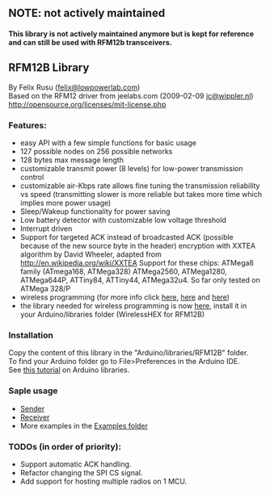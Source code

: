 NOTE: not actively maintained
----------------
#### This library is not actively maintained anymore but is kept for reference and can still be used with RFM12b transceivers.

RFM12B Library
----------------
By Felix Rusu (felix@lowpowerlab.com)
<br/>
Based on the RFM12 driver from jeelabs.com (2009-02-09 <jc@wippler.nl>)
<br/>
http://opensource.org/licenses/mit-license.php

### Features:
- easy API with a few simple functions for basic usage
- 127 possible nodes on 256 possible networks
- 128 bytes max message length
- customizable transmit power (8 levels) for low-power transmission control
- customizable air-Kbps rate allows fine tuning the transmission reliability vs speed (transmitting slower is more reliable but takes more time which implies more power usage)
- Sleep/Wakeup functionality for power saving
- Low battery detector with customizable low voltage threshold
- Interrupt driven
- Support for targeted ACK instead of broadcasted ACK (possible because of the new source byte in the header)
encryption with XXTEA algorithm by David Wheeler, adapted from http://en.wikipedia.org/wiki/XXTEA
Support for these chips: ATMega8 family (ATmega168, ATMega328) ATMega2560, ATMega1280, ATMega644P, ATTiny84, ATTiny44, ATMega32u4. So far only tested on ATMega 328/P
- wireless programming (for more info click [here](http://lowpowerlab.com/blog/2013/04/18/moteino-wireless-programming-source-code/), [here](http://lowpowerlab.com/?p=643) and [here](http://lowpowerlab.com/?p=669))
- the library needed for wireless programming is now [here](https://github.com/LowPowerLab/WirelessProgramming), install it in your Arduino/libraries folder (WirelessHEX for RFM12B)

### Installation
Copy the content of this library in the "Arduino/libraries/RFM12B" folder.
<br />
To find your Arduino folder go to File>Preferences in the Arduino IDE.
<br/>
See [this tutorial](http://learn.adafruit.com/arduino-tips-tricks-and-techniques/arduino-libraries) on Arduino libraries.

### Saple usage
- [Sender](https://github.com/LowPowerLab/RFM12B/blob/master/Examples/Send/Send.ino)
- [Receiver](https://github.com/LowPowerLab/RFM12B/blob/master/Examples/Receive/Receive.ino)
- More examples in the [Examples folder](https://github.com/LowPowerLab/RFM12B/tree/master/Examples)


### TODOs (in order of priority):
- Support automatic ACK handling.
- Refactor changing the SPI CS signal.
- Add support for hosting multiple radios on 1 MCU.
